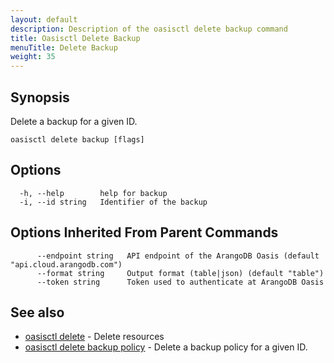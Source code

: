 ```yaml
---
layout: default
description: Description of the oasisctl delete backup command
title: Oasisctl Delete Backup
menuTitle: Delete Backup
weight: 35
---
```

## Synopsis
Delete a backup for a given ID.

```
oasisctl delete backup [flags]
```

## Options
```
  -h, --help        help for backup
  -i, --id string   Identifier of the backup
```

## Options Inherited From Parent Commands
```
      --endpoint string   API endpoint of the ArangoDB Oasis (default "api.cloud.arangodb.com")
      --format string     Output format (table|json) (default "table")
      --token string      Token used to authenticate at ArangoDB Oasis
```

## See also
* [oasisctl delete](_index.md)	 - Delete resources
* [oasisctl delete backup policy](delete-backup-policy.md)	 - Delete a backup policy for a given ID.

